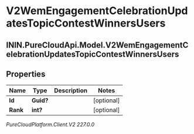 # V2WemEngagementCelebrationUpdatesTopicContestWinnersUsers

## ININ.PureCloudApi.Model.V2WemEngagementCelebrationUpdatesTopicContestWinnersUsers

## Properties

|Name | Type | Description | Notes|
|------------ | ------------- | ------------- | -------------|
| **Id** | **Guid?** |  | [optional] |
| **Rank** | **int?** |  | [optional] |



_PureCloudPlatform.Client.V2 227.0.0_
